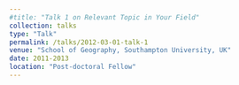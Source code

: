 ```yaml
---
#title: "Talk 1 on Relevant Topic in Your Field"
collection: talks
type: "Talk"
permalink: /talks/2012-03-01-talk-1
venue: "School of Geography, Southampton University, UK"
date: 2011-2013
location: "Post-doctoral Fellow"
---
```



